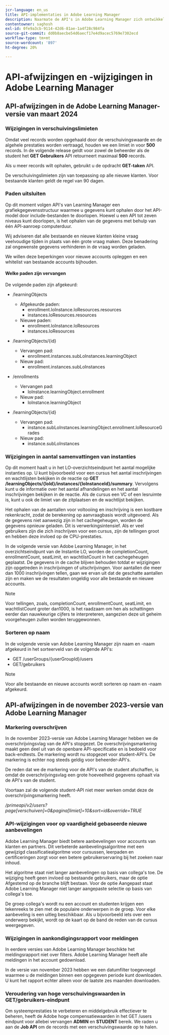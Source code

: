 ```yaml
---
jcr-language: en_us
title: API-implementaties in Adobe Learning Manager
description: Naarmate de API's in Adobe Learning Manager zich ontwikkelen, worden API's periodiek gereorganiseerd of bijgewerkt. Wanneer API's evolueren, is de oude API verouderd en uiteindelijk verwijderd. Deze pagina bevat informatie die u moet weten wanneer u van verouderde API-versies naar nieuwere en stabielere API-versies migreert.
contentowner: saghosh
exl-id: 0fe9a3cb-9114-42d6-81ae-1a4f28c984fa
source-git-commit: dd0b8aecbe54d6aecf17e4d9acec5769e7302ecd
workflow-type: tm+mt
source-wordcount: '897'
ht-degree: 20%

---
```


# API-afwijzingen en -wijzigingen in Adobe Learning Manager

## API-afwijzingen in de Adobe Learning Manager-versie van maart 2024

<!-- ### Changes in Rate Limits

With the next release of Adobe Learning Manager, we're restructuring API rate limits for new accounts. For existing accounts, only the Admin APIs will be rate-limited. After 90 days (about 3 months), we will restructure rate limits for all APIs, but existing accounts will be whitelisted according to current usage. Existing accounts need to revisit their learner API usage. 

For new accounts, if they want to increase the rate limits, they must contact the Customer Success team of ALM. 

#### Which APIs will be rate limited 

For new accounts, all Admin, Learner, and Search APIs will have rate limits and burst enforced.  

The API burst rate or burst limit refers to the maximum number of requests allowed to be made to an API in a short burst within a limited timeframe. 

The following table lists the rate and burst limits for the APIs.

<table>
    <tr>
        <th>API</th>
        <th>Number of requests-RPM</th>
        <th>Number of requests-Burst</th>
    </tr>
    <tr>
        <td>Admin</td>
        <td>5</td>
        <td>5</td>
    </tr>
    <tr>
        <td>Learner</td>
        <td>20</td>
        <td>5</td>
    </tr>
    <tr>
        <td>Search</td>
        <td>50</td>
        <td>5</td>
    </tr>
</table>
-->

### Wijzigingen in verschuivingslimieten

Omdat veel records worden opgehaald door de verschuivingswaarde en de algehele prestaties worden vertraagd, houden we een limiet in voor **500** records. In de volgende release geldt voor zowel de beheerder als de student het **GET Gebruikers** API retourneert maximaal **500** records.

Als u meer records wilt ophalen, gebruikt u de opdracht **GET-taken** API.

De verschuivingslimieten zijn van toepassing op alle nieuwe klanten. Voor bestaande klanten geldt de regel van 90 dagen.

### Paden uitsluiten

Op dit moment volgen API&#39;s van Learning Manager een grafiekgegevensstructuur waarmee u gegevens kunt ophalen door het API-model door include-bestanden te doorlopen. Hoewel u een API tot zeven niveaus kunt doorlopen, is het ophalen van de gegevens met behulp van één API-aanroep computerduur.

Wij adviseren dat alle bestaande en nieuwe klanten kleine vraag veelvoudige tijden in plaats van één grote vraag maken. Deze benadering zal ongewenste gegevens verhinderen in de vraag worden geladen.

We willen deze beperkingen voor nieuwe accounts opleggen en een whitelist van bestaande accounts bijhouden.

#### Welke paden zijn vervangen

De volgende paden zijn afgekeurd:

* /learningObjects
   * Afgekeurde paden:
      * enrollment.loInstance.loResources.resources
      * instances.loResources.resources
   * Nieuwe paden:
      * enrollment.loInstance.loResources
      * instances.loResources

* /learningObjects/{id}
   * Vervangen pad:
      * enrollment.instances.subLoInstances.learningObject
   * Nieuw pad:
      * enrollment.instances.subLoInstances

* /enrollments
   * Vervangen pad:
      * loInstance.learningObject.enrollment
   * Nieuw pad:
      * loInstance.learningObject

* /learningObjects/{id}
   * Vervangen pad:
      * instance.subLoInstances.learningObject.enrollment.loResourceGrades
   * Nieuw pad:
      * instance.subLoInstances

### Wijzigingen in aantal samenvattingen van instanties

Op dit moment haalt u in het LO-overzichtseindpunt het aantal mogelijke instanties op. U kunt bijvoorbeeld voor een cursus het aantal inschrijvingen en wachtlijsten bekijken in de reactie op **GET /learningObjects/{loId}/instances/{loInstanceId}/summary**. Vervolgens kunt u de informatie over het aantal afhandelingen en het aantal inschrijvingen bekijken in de reactie. Als de cursus een VC of een lesruimte is, kunt u ook de limiet van de zitplaatsen en de wachtlijst bekijken.

Het ophalen van de aantallen voor voltooiing en inschrijving is een kostbare rekenkracht, zodat de berekening op aanvraagbasis wordt uitgevoerd. Als de gegevens niet aanwezig zijn in het cachegeheugen, worden de gegevens opnieuw geladen. Dit is verwerkingsintensief. Als er veel gebruikers zijn die zich inschrijven voor een cursus, zijn de tellingen groot en hebben deze invloed op de CPU-prestaties.

In de volgende versie van Adobe Learning Manager, in het overzichtseindpunt van de Instantie LO, worden de completionCount, enrollmentCount, seatLimit, en wachtlistCount in het cachegeheugen geplaatst. De gegevens in de cache blijven behouden totdat er wijzigingen zijn opgetreden in inschrijvingen of uitschrijvingen. Voor aantallen die meer dan 1000 inschrijvingen tellen, gaan we ervan uit dat de geschatte aantallen zijn en maken we de resultaten ongeldig voor alle bestaande en nieuwe accounts.

>[!NOTE]
>
>Voor tellingen, zoals, completionCount, enrollmentCount, seatLimit, en wachtlistCount groter dan1000, is het raadzaam om hen als schattingen eerder dan nauwkeurige cijfers te interpreteren, aangezien deze uit geheim voorgeheugen zullen worden teruggewonnen.

### Sorteren op naam

In de volgende versie van Adobe Learning Manager zijn naam en -naam afgekeurd in het sorteerveld van de volgende API&#39;s:

* GET /userGroups/{userGroupId}/users
* GET/gebruikers

>[!NOTE]
>
>Voor alle bestaande en nieuwe accounts wordt sorteren op naam en -naam afgekeurd.


## API-afwijzingen in de november 2023-versie van Adobe Learning Manager

### Markering overschrijven

In de november 2023-versie van Adobe Learning Manager hebben we de overschrijvingsvlag van de API&#39;s stopgezet. De overschrijvingsmarkering maakt geen deel uit van de openbare API-specificatie en is bedoeld voor back-endtests. De markering wordt nu stopgezet voor student-API&#39;s. De markering is echter nog steeds geldig voor beheerder-API&#39;s.

De reden dat we de markering voor de API&#39;s van de student afschaffen, is omdat de overschrijvingsvlag een grote hoeveelheid gegevens ophaalt via de API&#39;s van de student.

Voortaan zal de volgende student-API niet meer werken omdat deze de overschrijvingsmarkering heeft.

_/primeapi/v2/users?page[verschuiven]=0&amp;pagina[limiet]=10&amp;sort=id&amp;override=TRUE_

### API-wijzigingen voor op vaardigheid gebaseerde nieuwe aanbevelingen

Adobe Learning Manager biedt betere aanbevelingen voor accounts van klanten en partners. Dit verbeterde aanbevelingsalgoritme met een gewijzigd classificatiealgoritme voor cursussen, leerpaden en certificeringen zorgt voor een betere gebruikerservaring bij het zoeken naar inhoud.

Het algoritme staat niet langer aanbevelingen op basis van collega&#39;s toe. De wijziging heeft geen invloed op bestaande gebruikers, maar de optie Afgestemd op de branche blijft bestaan. Voor de optie Aangepast staat Adobe Learning Manager niet langer aangepaste selectie op basis van collega&#39;s toe.

De groep collega&#39;s wordt nu een account en studenten krijgen een tekenreeks te zien met de populaire onderwerpen in de groep. Voor elke aanbeveling is een uitleg beschikbaar. Als u bijvoorbeeld iets over een onderwerp bekijkt, wordt op de kaart op de band de reden van de cursus weergegeven.

### Wijzigingen in aankondigingsrapport voor meldingen

In eerdere versies van Adobe Learning Manager beschikte het meldingsrapport niet over filters. Adobe Learning Manager heeft alle meldingen in het account gedownload.

In de versie van november 2023 hebben we een datumfilter toegevoegd waarmee u de meldingen binnen een opgegeven periode kunt downloaden.  U kunt het rapport echter alleen voor de laatste zes maanden downloaden.

### Veroudering van hoge verschuivingswaarden in GET/gebruikers-eindpunt

Om systeemprestaties te verbeteren en middelgebruik effectiever te beheren, heeft de Adobe hoge compensatiewaarden in het GET /users eindpunt voor allebei vervangen **ADMIN** en **STUDENT** bereik. We raden u aan de **Job API** om de records met een verschuivingswaarde op te halen.

